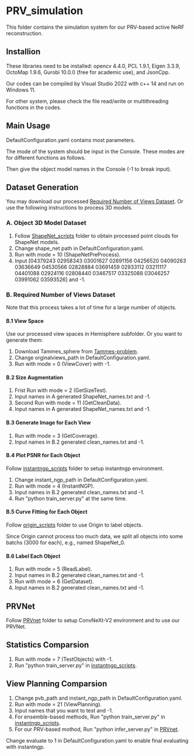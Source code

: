 # PRV_simulation

This folder contains the simulation system for our PRV-based active NeRF reconstruction.

## Installion

These libraries need to be installed: opencv 4.4.0, PCL 1.9.1, Eigen 3.3.9, OctoMap 1.9.6, Gurobi 10.0.0 (free for academic use), and JsonCpp.

Our codes can be compiled by Visual Studio 2022 with c++ 14 and run on Windows 11.

For other system, please check the file read/write or multithreading functions in the codes.

## Main Usage

DefaultConfiguration.yaml contains most parameters.

The mode of the system should be input in the Console. These modes are for different functions as follows.

Then give the object model names in the Console (-1 to break input).

## Dataset Generation

You may download our processed [Required Number of Views Dataset](https://www.kaggle.com/datasets/sicongpan/prv-dataset-and-trained-network). Or use the following instructions to process 3D models.

### A. Object 3D Model Dataset

1. Follow [ShapeNet_scripts](https://github.com/psc0628/NeRF-PRV/tree/main/ShapeNet_scripts) folder to obtain processed point clouds for ShapeNet models.
2. Change shape_net path in DefaultConfiguration.yaml.
3. Run with mode = 10 (ShapeNetPreProcess).
4. Input [04379243 02958343 03001627 02691156 04256520 04090263 03636649 04530566 02828884 03691459 02933112 03211117 04401088 02924116 02808440 03467517 03325088 03046257 03991062 03593526] and -1.

### B. Required Number of Views Dataset

Note that this process takes a lot of time for a large number of objects.

#### B.1 View Space

Use our processed view spaces in Hemisphere subfolder.
Or you want to generate them:

1. Download Tammes_sphere from [Tammes-problem](https://github.com/XiangjingLai/Tammes-problem).
2. Change orginalviews_path in DefaultConfiguration.yaml.
3. Run with mode = 0 (ViewCover) with -1.

#### B.2 Size Augmentation

1. Frist Run with mode = 2 (GetSizeTest).
2. Input names in A generated ShapeNet_names.txt and -1.
3. Second Run with mode = 11 (GetCleanData).
4. Input names in A generated ShapeNet_names.txt and -1.

#### B.3 Generate Image for Each View

1. Run with mode = 3 (GetCoverage).
2. Input names in B.2 generated clean_names.txt and -1.

#### B.4 Plot PSNR for Each Object

Follow [instantngp_scripts](https://github.com/psc0628/NeRF-PRV/tree/main/instantngp_scripts) folder to setup instantngp environment.

1. Change instant_ngp_path in DefaultConfiguration.yaml.
2. Run with mode = 4 (InstantNGP).
3. Input names in B.2 generated clean_names.txt and -1.
4. Run "python train_server.py" at the same time.

#### B.5 Curve Fitting for Each Object

Follow [origin_scripts](https://github.com/psc0628/NeRF-PRV/tree/main/Origin_scripts) folder to use Origin to label objects.  

Since Origin cannot process too much data, we split all objects into some batchs (3000 for each), e.g., named ShapeNet_0.

#### B.6 Label Each Object

1. Run with mode = 5 (ReadLabel).
2. Input names in B.2 generated clean_names.txt and -1.
3. Run with mode = 6 (GetDataset).
4. Input names in B.2 generated clean_names.txt and -1.

## PRVNet

Follow [PRVnet](https://github.com/psc0628/NeRF-PRV/tree/main/PRVnet) folder to setup ConvNeXt-V2 environment and to use our PRVNet.

## Statistics Comparsion

1. Run with mode = 7 (TestObjects) with -1.
2. Run "python train_server.py" in [instantngp_scripts](https://github.com/psc0628/NeRF-PRV/tree/main/instantngp_scripts).

## View Planning Comparsion

1. Change pvb_path and instant_ngp_path in DefaultConfiguration.yaml.
2. Run with mode = 21 (ViewPlanning).
3. Input names that you want to test and -1.
4. For ensemble-based methods, Run "python train_server.py" in [instantngp_scripts](https://github.com/psc0628/NeRF-PRV/tree/main/instantngp_scripts).
5. For our PRV-based mothod, Run "python infer_server.py" in [PRVnet](https://github.com/psc0628/NeRF-PRV/tree/main/PRVNet).

Change evaluate to 1 in DefaultConfiguration.yaml to enable final evaluating with instantngp.
